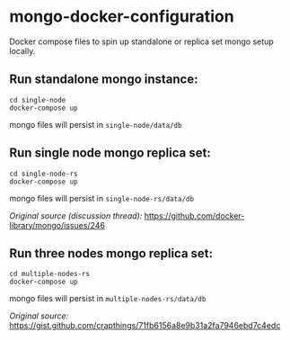 # mongo-docker-configuration

Docker compose files to spin up standalone or replica set mongo setup locally.

## Run standalone mongo instance:
```
cd single-node
docker-compose up
```
mongo files will persist in `single-node/data/db`

## Run single node mongo replica set:
```
cd single-node-rs
docker-compose up
```
mongo files will persist in `single-node-rs/data/db`

_Original source (discussion thread):_ https://github.com/docker-library/mongo/issues/246

## Run three nodes mongo replica set:
```
cd multiple-nodes-rs
docker-compose up
```
mongo files will persist in `multiple-nodes-rs/data/db`

_Original source:_ https://gist.github.com/crapthings/71fb6156a8e9b31a2fa7946ebd7c4edc